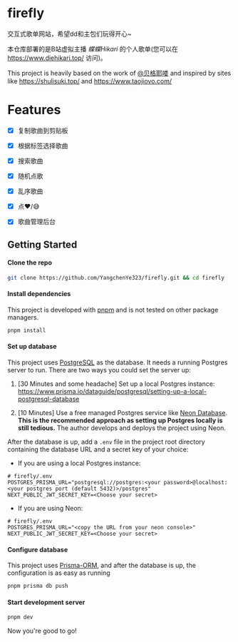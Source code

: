# firefly

交互式歌单网站，希望dd和主包们玩得开心~

本仓库部署的是B站虚拟主播 *蝶蝶Hikari* 的个人歌单(您可以在 https://www.diehikari.top/ 访问)。

This project is heavily based on the work of [@贝格耶喽](https://github.com/BigYellowhcy) and inspired by sites like https://shulisuki.top/ and https://www.taojiovo.com/

# Features

- [x] 复制歌曲到剪贴板
- [x] 根据标签选择歌曲
- [x] 搜索歌曲
- [x] 随机点歌
- [x] 乱序歌曲
- [x] 点❤️/😅
- [x] 歌曲管理后台


## Getting Started

#### Clone the repo

```bash
git clone https://github.com/YangchenYe323/firefly.git && cd firefly
```

#### Install dependencies

This project is developed with [pnpm](https://pnpm.io/) and is not tested on other package managers.

```bash
pnpm install
```

#### Set up database

This project uses [PostgreSQL](https://www.postgresql.org/) as the database. It needs a running Postgres server to run. There are two ways you could set the server up:

1. [30 Minutes and some headache] Set up a local Postgres instance: https://www.prisma.io/dataguide/postgresql/setting-up-a-local-postgresql-database

2. [10 Minutes] Use a free managed Postgres service like [Neon Database](https://neon.tech/). **This is the recommended approach as setting up Postgres locally is still tedious.** The author develops and deploys the project using Neon.

After the database is up, add a `.env` file in the project root directory containing the database URL and a secret key of your choice:

- If you are using a local Postgres instance:
```
# firefly/.env
POSTGRES_PRISMA_URL="postgresql://postgres:<your password>@localhost:<your postgres port (default 5432)>/postgres"
NEXT_PUBLIC_JWT_SECRET_KEY=<Choose your secret>
```
- If you are using Neon:
```
# firefly/.env
POSTGRES_PRISMA_URL="<copy the URL from your neon console>"
NEXT_PUBLIC_JWT_SECRET_KEY=<Choose your secret>
```

#### Configure database

This project uses [Prisma-ORM](https://www.prisma.io/), and after the database is up, the configuration is as easy as running
```Bash
pnpm prisma db push
```

#### Start development server
```Bash
pnpm dev
```

Now you're good to go!

